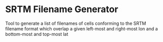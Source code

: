 # SRTM Filename Generator
Tool to generate a list of filenames of cells conforming to the SRTM filename format which overlap a given left-most and right-most lon and a bottom-most and top-most lat
